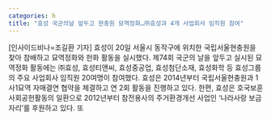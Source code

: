 ```yaml
---
categories: h
title: "효성 국군의날 앞두고 현충원 묘역정화…㈜효성과 4개 사업회사 임직원 참여"
---
```

[인사이드비나=조길환 기자] 효성이 20일 서울시 동작구에 위치한 국립서울현충원을 찾아 참배하고 묘역정화와 헌화 활동을 실시했다. 제74회 국군의 날을 앞두고 실시된 묘역정화 활동에는 ㈜효성, 효성티앤씨, 효성중공업, 효성첨단소재, 효성화학 등 효성그룹의 주요 사업회사 임직원 20여명이 참여했다. 효성은 2014년부터 국립서울현충원과 1사1묘역 자매결연 협약을 체결하고 연 2회 활동을 진행하고 있다. 한편, 효성은 호국보훈 사회공헌활동의 일환으로 2012년부터 참전용사의 주거환경개선 사업인 ‘나라사랑 보금자리’를 후원하고 있다. 또